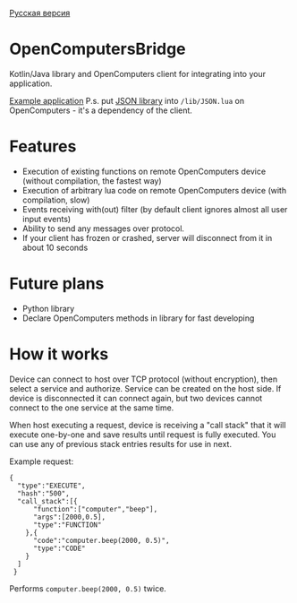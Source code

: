 [Русская версия](https://github.com/HeroBrine1st/OpenComputersBridge/blob/master/README-RU.md)
# OpenComputersBridge
Kotlin/Java library and OpenComputers client for integrating into your application.

[Example application](https://github.com/HeroBrine1st/OpenComputersBridge/blob/master/src/main/kotlin/ru/herobrine1st/ocbridge/Demo.kt)
P.s. put [JSON library](https://pastebin.com/ji28sbxU) into ``/lib/JSON.lua`` on OpenComputers - it's a dependency of the client.
# Features

* Execution of existing functions on remote OpenComputers device (without compilation, the fastest way)
* Execution of arbitrary lua code on remote OpenComputers device (with compilation, slow)
* Events receiving with(out) filter (by default client ignores almost all user input events)
* Ability to send any messages over protocol.
* If your client has frozen or crashed, server will disconnect from it in about 10 seconds

# Future plans

* Python library
* Declare OpenComputers methods in library for fast developing

# How it works


Device can connect to host over TCP protocol (without encryption), then select a service and authorize. Service can be created on the host side.
If device is disconnected it can connect again, but two devices cannot connect to the one service at the same time.

When host executing a request, device is receiving a "call stack" that it will execute one-by-one and save results until request is fully executed. 
You can use any of previous stack entries results for use in next.

Example request:

```
{
  "type":"EXECUTE",
  "hash":"500",
  "call_stack":[{
      "function":["computer","beep"],
      "args":[2000,0.5],
      "type":"FUNCTION"
    },{
      "code":"computer.beep(2000, 0.5)",
      "type":"CODE"
    }
  ]
 }
```
Performs ``computer.beep(2000, 0.5)`` twice.
